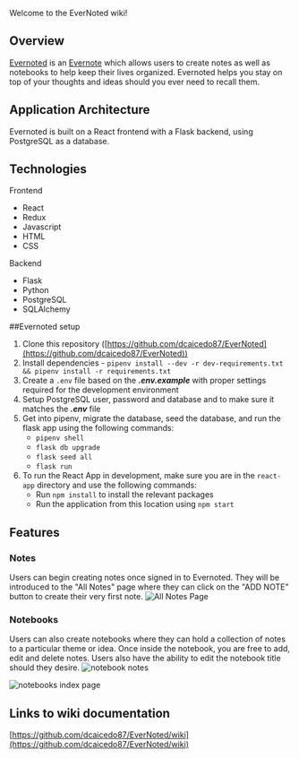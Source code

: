 Welcome to the EverNoted wiki!

## Overview
[Evernoted](https://aa-evernoted.herokuapp.com/) is an [Evernote](https://evernote.com/) which allows users to create notes as well as notebooks to help keep their lives organized. Evernoted helps you stay on top of your thoughts and ideas should you ever need to recall them.

## Application Architecture

Evernoted is built on a React frontend with a Flask backend, using PostgreSQL as a database.

## Technologies
Frontend
* React
* Redux
* Javascript
* HTML
* CSS

Backend
* Flask
* Python
* PostgreSQL
* SQLAlchemy

##Evernoted setup
1. Clone this repository ([https://github.com/dcaicedo87/EverNoted](https://github.com/dcaicedo87/EverNoted))
2. Install dependencies - `pipenv install --dev -r dev-requirements.txt && pipenv install -r requirements.txt`
3. Create a `.env` file based on the **_.env.example_** with proper settings required for the development environment
4. Setup PostgreSQL user, password and database and to make sure it matches the **_.env_** file
5. Get into pipenv, migrate the database, seed the database, and run the flask app using the following commands:
   * `pipenv shell`
   * `flask db upgrade`
   * `flask seed all`
   * `flask run`
6. To run the React App in development, make sure you are in the `react-app` directory and use the following commands:
   * Run `npm install` to install the relevant packages
   * Run the application from this location using `npm start`

## Features

### Notes
Users can begin creating notes once signed in to Evernoted. They will be introduced to the "All Notes" page where they can click on the "ADD NOTE" button to create their very first note.
![All Notes Page](https://user-images.githubusercontent.com/13339377/164376003-86c6578a-574a-4296-8be7-36435c800006.JPG)

### Notebooks

Users can also create notebooks where they can hold a collection of notes to a particular theme or idea. Once inside the notebook, you are free to add, edit and delete notes. Users also have the ability to edit the notebook title should they desire.
![notebook notes](https://user-images.githubusercontent.com/13339377/164376045-6710182c-79ea-48b3-a9ea-0e0abec51099.JPG)

![notebooks index page](https://user-images.githubusercontent.com/13339377/164376058-7a123f3f-f877-420c-85c5-f8863149dd87.JPG)

## Links to wiki documentation
[https://github.com/dcaicedo87/EverNoted/wiki](https://github.com/dcaicedo87/EverNoted/wiki)
